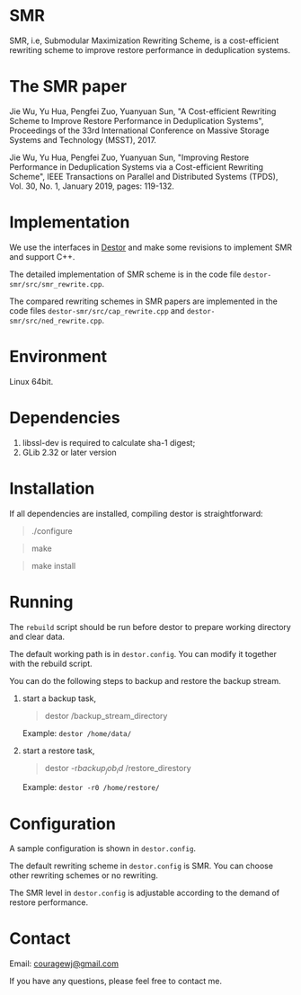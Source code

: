 # SMR

SMR, i.e, Submodular Maximization Rewriting Scheme, is a cost-efficient rewriting scheme to improve restore performance in deduplication systems.

# The SMR paper

Jie Wu, Yu Hua, Pengfei Zuo, Yuanyuan Sun, "A Cost-efficient Rewriting Scheme to Improve Restore Performance in Deduplication Systems", Proceedings of the 33rd International Conference on Massive Storage Systems and Technology (MSST), 2017.

Jie Wu, Yu Hua, Pengfei Zuo, Yuanyuan Sun, "Improving Restore Performance in Deduplication Systems via a Cost-efficient Rewriting Scheme", IEEE Transactions on Parallel and Distributed Systems (TPDS), Vol. 30, No. 1, January 2019, pages: 119-132.

# Implementation

We use the interfaces in [Destor](https://github.com/fomy/destor) and make some revisions to implement SMR and support C++. 

The detailed implementation of SMR scheme is in the code file `destor-smr/src/smr_rewrite.cpp`.

The compared rewriting schemes in SMR papers are implemented in the code files `destor-smr/src/cap_rewrite.cpp` and `destor-smr/src/ned_rewrite.cpp`.

# Environment

Linux 64bit.

# Dependencies

1. libssl-dev is required to calculate sha-1 digest;
2. GLib 2.32 or later version

# Installation

If all dependencies are installed, compiling destor is straightforward:

> ./configure

> make

> make install

# Running

The `rebuild` script should be run before destor to prepare working directory and clear data.

The default working path is in `destor.config`. You can modify it together with the rebuild script. 

You can do the following steps to backup and restore the backup stream.

1. start a backup task,

   > destor /backup_stream_directory

   Example: `destor /home/data/`

2. start a restore task,

   > destor -r$backup_job_id$ /restore_direstory

   Example: `destor -r0 /home/restore/ `

# Configuration

A sample configuration is shown in `destor.config`.

The default rewriting scheme in `destor.config` is SMR. You can choose other rewriting schemes or no rewriting. 

The SMR level in `destor.config` is adjustable according to the demand of restore performance. 
# Contact

Email: couragewj@gmail.com

If you have any questions, please feel free to contact me.

